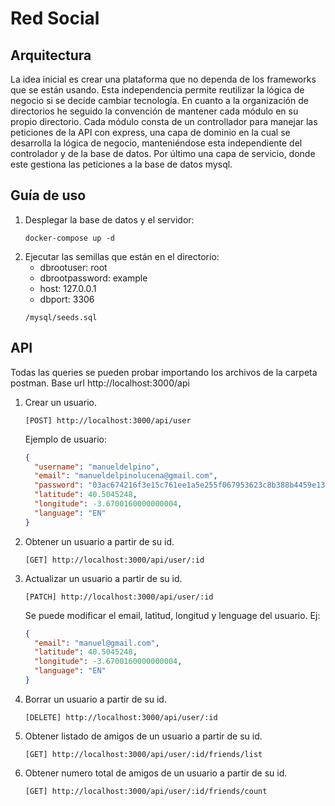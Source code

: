 # Red Social

## Arquitectura

La idea inicial es crear una plataforma que no dependa de los frameworks que se están usando.
Esta independencia permite reutilizar la lógica de negocio si se decide cambiar tecnología.
En cuanto a la organización de directorios he seguido la convención de mantener cada módulo en su propio directorio.
Cada módulo consta de un controllador para manejar las peticiones de la API con express, una capa de dominio en la cual
se desarrolla la lógica de negocio, manteniéndose esta independiente del controlador y de la base de datos.
Por último una capa de servicio, donde este gestiona las peticiones a la base de datos mysql.

## Guía de uso

1. Desplegar la base de datos y el servidor:
   ```
   docker-compose up -d
   ```
2. Ejecutar las semillas que están en el directorio:
   - dbrootuser: root
   - dbrootpassword: example
   - host: 127.0.0.1
   - dbport: 3306
   ```
   /mysql/seeds.sql
   ```

## API

Todas las queries se pueden probar importando los archivos de la carpeta postman.
Base url http://localhost:3000/api

1. Crear un usuario.

   ```
   [POST] http://localhost:3000/api/user
   ```

   Ejemplo de usuario:

   ```json
   {
     "username": "manueldelpino",
     "email": "manueldelpinolucena@gmail.com",
     "password": "03ac674216f3e15c761ee1a5e255f067953623c8b388b4459e13f978d7c846f4",
     "latitude": 40.5045248,
     "longitude": -3.6700160000000004,
     "language": "EN"
   }
   ```

2. Obtener un usuario a partir de su id.

   ```
   [GET] http://localhost:3000/api/user/:id
   ```

3. Actualizar un usuario a partir de su id.
   ```
   [PATCH] http://localhost:3000/api/user/:id
   ```
   Se puede modificar el email, latitud, longitud y lenguage del usuario. Ej:
   ```json
   {
     "email": "manuel@gmail.com",
     "latitude": 40.5045248,
     "longitude": -3.6700160000000004,
     "language": "EN"
   }
   ```
4. Borrar un usuario a partir de su id.

   ```
   [DELETE] http://localhost:3000/api/user/:id
   ```

5. Obtener listado de amigos de un usuario a partir de su id.
   ```
   [GET] http://localhost:3000/api/user/:id/friends/list
   ```
6. Obtener numero total de amigos de un usuario a partir de su id.
   ```
   [GET] http://localhost:3000/api/user/:id/friends/count
   ```
